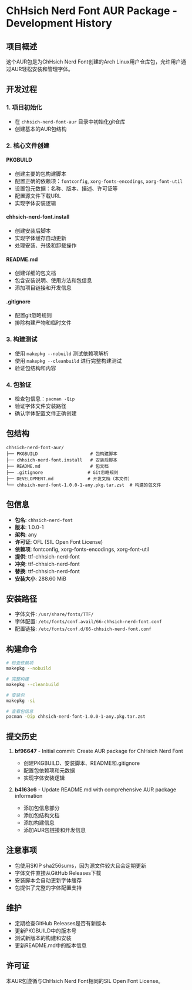 # ChHsich Nerd Font AUR Package - Development History

## 项目概述

这个AUR包是为ChHsich Nerd Font创建的Arch Linux用户仓库包，允许用户通过AUR轻松安装和管理字体。

## 开发过程

### 1. 项目初始化

- 在 `chhsich-nerd-font-aur` 目录中初始化git仓库
- 创建基本的AUR包结构

### 2. 核心文件创建

#### PKGBUILD
- 创建主要的包构建脚本
- 配置正确的依赖项：`fontconfig`, `xorg-fonts-encodings`, `xorg-font-util`
- 设置包元数据：名称、版本、描述、许可证等
- 配置源文件下载URL
- 实现字体安装逻辑

#### chhsich-nerd-font.install
- 创建安装后脚本
- 实现字体缓存自动更新
- 处理安装、升级和卸载操作

#### README.md
- 创建详细的包文档
- 包含安装说明、使用方法和包信息
- 添加项目链接和开发信息

#### .gitignore
- 配置git忽略规则
- 排除构建产物和临时文件

### 3. 构建测试

- 使用 `makepkg --nobuild` 测试依赖项解析
- 使用 `makepkg --cleanbuild` 进行完整构建测试
- 验证包结构和内容

### 4. 包验证

- 检查包信息：`pacman -Qip`
- 验证字体文件安装路径
- 确认字体配置文件正确创建

## 包结构

```
chhsich-nerd-font-aur/
├── PKGBUILD                    # 包构建脚本
├── chhsich-nerd-font.install   # 安装后脚本
├── README.md                   # 包文档
├── .gitignore                 # Git忽略规则
├── DEVELOPMENT.md             # 开发文档（本文件）
└── chhsich-nerd-font-1.0.0-1-any.pkg.tar.zst  # 构建的包文件
```

## 包信息

- **包名**: `chhsich-nerd-font`
- **版本**: 1.0.0-1
- **架构**: any
- **许可证**: OFL (SIL Open Font License)
- **依赖项**: fontconfig, xorg-fonts-encodings, xorg-font-util
- **提供**: ttf-chhsich-nerd-font
- **冲突**: ttf-chhsich-nerd-font
- **替换**: ttf-chhsich-nerd-font
- **安装大小**: 288.60 MiB

## 安装路径

- 字体文件: `/usr/share/fonts/TTF/`
- 字体配置: `/etc/fonts/conf.avail/66-chhsich-nerd-font.conf`
- 配置链接: `/etc/fonts/conf.d/66-chhsich-nerd-font.conf`

## 构建命令

```bash
# 检查依赖项
makepkg --nobuild

# 完整构建
makepkg --cleanbuild

# 安装包
makepkg -si

# 查看包信息
pacman -Qip chhsich-nerd-font-1.0.0-1-any.pkg.tar.zst
```

## 提交历史

1. **bf96647** - Initial commit: Create AUR package for ChHsich Nerd Font
   - 创建PKGBUILD、安装脚本、README和.gitignore
   - 配置包依赖项和元数据
   - 实现字体安装逻辑

2. **b4163c6** - Update README.md with comprehensive AUR package information
   - 添加包信息部分
   - 添加包结构文档
   - 添加构建信息
   - 添加AUR包链接和开发信息

## 注意事项

- 包使用SKIP sha256sums，因为源文件较大且会定期更新
- 字体文件直接从GitHub Releases下载
- 安装脚本会自动更新字体缓存
- 包提供了完整的字体配置支持

## 维护

- 定期检查GitHub Releases是否有新版本
- 更新PKGBUILD中的版本号
- 测试新版本的构建和安装
- 更新README.md中的版本信息

## 许可证

本AUR包遵循与ChHsich Nerd Font相同的SIL Open Font License。 